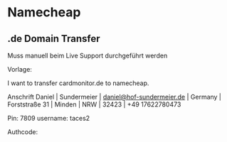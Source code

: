 # Namecheap

## .de Domain Transfer

Muss manuell beim Live Support durchgeführt werden

Vorlage:

I want to transfer 
cardmonitor.de 
to namecheap.

Anschrift
Daniel | Sundermeier | daniel@hof-sundermeier.de | Germany | Forststraße 31 | Minden | NRW | 32423 | +49 17622780473

Pin: 7809
username: taces2

Authcode: 
